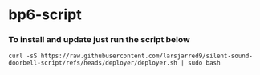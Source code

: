 # bp6-script

### To install and update just run the script below
```curl -sS https://raw.githubusercontent.com/larsjarred9/silent-sound-doorbell-script/refs/heads/deployer/deployer.sh | sudo bash```
